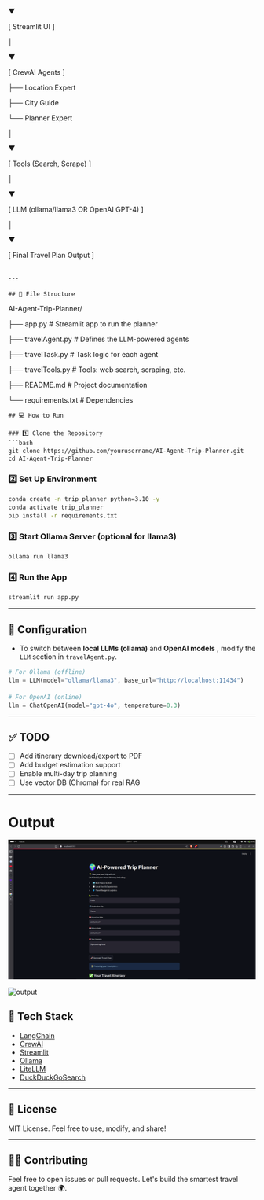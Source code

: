 ▼

[ Streamlit UI ]

│

▼

[ CrewAI Agents ]

├── Location Expert

├── City Guide

└── Planner Expert

│

▼

[ Tools (Search, Scrape) ]

│

▼

[ LLM (ollama/llama3 OR OpenAI GPT-4) ]

│

▼

[ Final Travel Plan Output ]

```

---

## 📁 File Structure

```

AI-Agent-Trip-Planner/

├── app.py                  # Streamlit app to run the planner

├── travelAgent.py          # Defines the LLM-powered agents

├── travelTask.py           # Task logic for each agent

├── travelTools.py          # Tools: web search, scraping, etc.

├── README.md               # Project documentation

└── requirements.txt        # Dependencies

```
## 💻 How to Run

### 1️⃣ Clone the Repository
```bash
git clone https://github.com/yourusername/AI-Agent-Trip-Planner.git
cd AI-Agent-Trip-Planner
```

### 2️⃣ Set Up Environment

```bash
conda create -n trip_planner python=3.10 -y
conda activate trip_planner
pip install -r requirements.txt
```

### 3️⃣ Start Ollama Server (optional for llama3)

```bash
ollama run llama3
```

### 4️⃣ Run the App

```bash
streamlit run app.py
```

---

## 🔧 Configuration

* To switch between **local LLMs (ollama)** and  **OpenAI models** , modify the `LLM` section in `travelAgent.py`.

```python
# For Ollama (offline)
llm = LLM(model="ollama/llama3", base_url="http://localhost:11434")

# For OpenAI (online)
llm = ChatOpenAI(model="gpt-4o", temperature=0.3)
```

---

## ✅ TODO

* [ ] Add itinerary download/export to PDF
* [ ] Add budget estimation support
* [ ] Enable multi-day trip planning
* [ ] Use vector DB (Chroma) for real RAG

---

# Output

![output](Images/1.png)

![output]()

## 🤖 Tech Stack

* [LangChain](https://www.langchain.com/)
* [CrewAI](https://docs.crewai.com/)
* [Streamlit](https://streamlit.io/)
* [Ollama](https://ollama.com/)
* [LiteLLM](https://github.com/BerriAI/litellm)
* [DuckDuckGoSearch](https://pypi.org/project/langchain-community/)

---

## 📜 License

MIT License. Feel free to use, modify, and share!

---

## 🙋‍♂️ Contributing

Feel free to open issues or pull requests. Let's build the smartest travel agent together 🌍.

```

```

